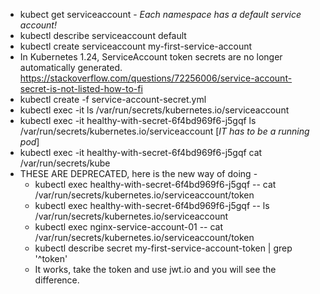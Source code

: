- kubect get serviceaccount - *Each namespace has a default service account!*
- kubectl describe  serviceaccount default
- kubectl create serviceaccount my-first-service-account
- In Kubernetes 1.24, ServiceAccount token secrets are no longer automatically generated. https://stackoverflow.com/questions/72256006/service-account-secret-is-not-listed-how-to-fi
- kubectl create -f service-account-secret.yml 
- kubectl exec -it <PODNAME> ls /var/run/secrets/kubernetes.io/serviceaccount
- kubectl exec -it healthy-with-secret-6f4bd969f6-j5gqf ls /var/run/secrets/kubernetes.io/serviceaccount [*IT has to be a running pod*]
- kubectl exec -it healthy-with-secret-6f4bd969f6-j5gqf cat /var/run/secrets/kube
- THESE ARE DEPRECATED, here is the new way of doing - 
    - kubectl exec healthy-with-secret-6f4bd969f6-j5gqf -- cat /var/run/secrets/kubernetes.io/serviceaccount/token
    - kubectl exec healthy-with-secret-6f4bd969f6-j5gqf -- ls /var/run/secrets/kubernetes.io/serviceaccount
    - kubectl exec nginx-service-account-01 -- cat /var/run/secrets/kubernetes.io/serviceaccount/token
    - kubectl describe secret my-first-service-account-token | grep '^token' 
    <!-- - ** Not matching, could not use custom service account in a pod! :( ** -->
    - It works, take the token and use jwt.io and you will see the difference.